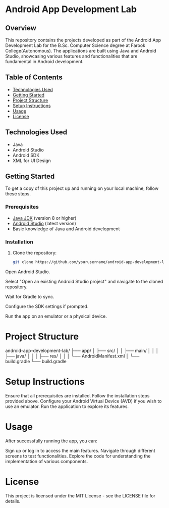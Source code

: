 # Android App Development Lab

## Overview

This repository contains the projects developed as part of the Android App Development Lab for the B.Sc. Computer Science degree at Farook College(Autonomous). The applications are built using Java and Android Studio, showcasing various features and functionalities that are fundamental in Android development.

## Table of Contents

- [Technologies Used](#technologies-used)
- [Getting Started](#getting-started)
- [Project Structure](#project-structure)
- [Setup Instructions](#setup-instructions)
- [Usage](#usage)
- [License](#license)

## Technologies Used

- Java
- Android Studio
- Android SDK
- XML for UI Design

## Getting Started

To get a copy of this project up and running on your local machine, follow these steps.

### Prerequisites

- [Java JDK](https://www.oracle.com/java/technologies/javase-jdk11-downloads.html) (version 8 or higher)
- [Android Studio](https://developer.android.com/studio) (latest version)
- Basic knowledge of Java and Android development

### Installation

1. Clone the repository:
   ```bash
   git clone https://github.com/yourusername/android-app-development-lab.git
Open Android Studio.

Select "Open an existing Android Studio project" and navigate to the cloned repository.

Wait for Gradle to sync.

Configure the SDK settings if prompted.

Run the app on an emulator or a physical device.

# Project Structure

android-app-development-lab/
├── app/
│   ├── src/
│   │   ├── main/
│   │   │   ├── java/
│   │   │   ├── res/
│   │   │   └── AndroidManifest.xml
│   └── build.gradle
└── build.gradle

# Setup Instructions
Ensure that all prerequisites are installed.
Follow the installation steps provided above.
Configure your Android Virtual Device (AVD) if you wish to use an emulator.
Run the application to explore its features.

# Usage
After successfully running the app, you can:

Sign up or log in to access the main features.
Navigate through different screens to test functionalities.
Explore the code for understanding the implementation of various components.

# License
This project is licensed under the MIT License - see the LICENSE file for details.
